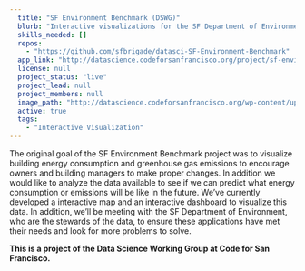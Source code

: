```yaml
---
  title: "SF Environment Benchmark (DSWG)"
  blurb: "Interactive visualizations for the SF Department of Environment"
  skills_needed: []
  repos: 
    - "https://github.com/sfbrigade/datasci-SF-Environment-Benchmark"
  app_link: "http://datascience.codeforsanfrancisco.org/project/sf-environment-benchmark/"
  license: null
  project_status: "live"
  project_lead: null
  project_members: null
  image_path: "http://datascience.codeforsanfrancisco.org/wp-content/uploads/2016/10/sf_building-emissions-dashboard-750x330.png"
  active: true
  tags: 
    - "Interactive Visualization"
---
```

The original goal of the SF Environment Benchmark project was to visualize building energy consumption and greenhouse gas emissions to encourage owners and building managers to make proper changes. In addition we would like to analyze the data available to see if we can predict what energy consumption or emissions will be like in the future. We’ve currently developed a interactive map and an interactive dashboard to visualize this data. In addition, we’ll be meeting with the SF Department of Environment, who are the stewards of the data, to ensure these applications have met their needs and look for more problems to solve.

**This is a project of the Data Science Working Group at Code for San Francisco.**